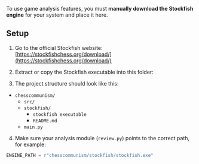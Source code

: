 To use game analysis features, you must **manually download the Stockfish engine** for your system and place it here.

## Setup

1. Go to the official Stockfish website:  
    [https://stockfishchess.org/download/](https://stockfishchess.org/download/)

2. Extract or copy the Stockfish executable into this folder:

3. The project structure should look like this:
- `chesscommunism/`
  - `src/`
  - `stockfish/`
    - `stockfish executable`
    - `README.md`
  - `main.py`

4. Make sure your analysis module (`review.py`) points to the correct path, for example:
```python
ENGINE_PATH = r"chesscommunism/stockfish/stockfish.exe"
